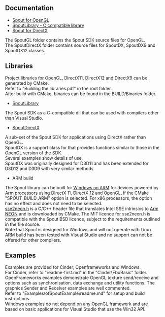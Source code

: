 ## Documentation

- [Spout for OpenGL](https://spoutgl-site.netlify.app/)
- [SpoutLibrary - C compatible library](https://spoutlibrary-site.netlify.app/)
- [Spout for DirectX](https://spoutdx-site.netlify.app/)

The SpoutGL folder contains the Spout SDK source files for OpenGL.\
The SpoutDirectX folder contains source files for SpoutDX, SpoutDX9 and SpoutDX12 classes.

## Libraries

Project libraries for OpenGL, DirectX11, DirectX12 and DirectX9 can be generated by CMake.\
Refer to "Building the libraries.pdf" in the root folder.\
After build with CMake, binaries can be found in the BUILD/Binaries folder.

- [SpoutLibrary](https://spoutlibrary-site.netlify.app/)

The Spout SDK as a C-compatible dll that can be used with compilers other than Visual Studio.

- [SpoutDirectX](https://spoutdx-site.netlify.app/)

A sub-set of the Spout SDK for applications using DirectX rather than OpenGL.\
SpoutDX is a support class for that provides functions similar to those in the OpenGL version of the SDK.\
Several examples show details of use.\
SpoutDX was originally designed for D3D11 and has been extended for D3D12 and D3D9 with very similar methods.

- ARM build

The Spout library can be built for [Windows on ARM](https://learn.microsoft.com/en-us/windows/arm/overview) for devices powered by Arm processors using DirectX 11, DirectX 12 and OpenGL, if the CMake "SPOUT_BUILD_ARM" option is selected. For x86 processors, the option has no effect and does not need to be selected.\
[sse2neon.h](https://github.com/DLTcollab/sse2neon) is a C/C++ header file that translates Intel SSE intrinsics to [Arm NEON](https://developer.arm.com/Architectures/Neon) and is downloaded by CMake. The MIT licence for sse2neon.h is compatible with the Spout BSD licence, subject to the requirements outlined in the file source.\
Note that Spout is designed for Windows and will not operate with Linux.\
ARM build has been tested with Visual Studio and no support can not be offered for other compilers.

## Examples

Examples are provided for Cinder, Openframeworks and Windows.\
For Cinder, refer to "readme-first.md" in the "Cinder\FboBasic" folder.\
OpenFrameworks examples demonstrate OpenGL texture send/receive and options such as synchronisation, data exchange and utility functions. The graphics Sender and Receiver examples are well commented.\
Refer to "Examples\ofSpoutExample\readme.md" for setup and build instructions.\
Windows examples do not depend on any OpenGL framework and are based on basic applications for Visual Studio that use the Win32 API.





    
